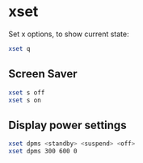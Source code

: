 # xset

Set x options, to show current state:

```bash
xset q
```


## Screen Saver

```bash
xset s off
xset s on
```


## Display power settings

```bash
xset dpms <standby> <suspend> <off>
xset dpms 300 600 0
```
